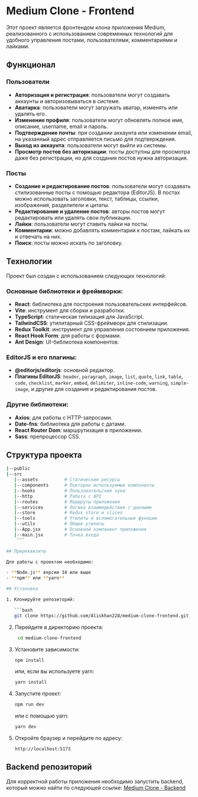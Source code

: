 # Medium Clone - Frontend

Этот проект является фронтендом клона приложения Medium, реализованного с использованием современных технологий для удобного управления постами, пользователями, комментариями и лайками.

## Функционал

### Пользователи
- **Авторизация и регистрация**: пользователи могут создавать аккаунты и авторизовываться в системе.
- **Аватарка**: пользователи могут загружать аватар, изменять или удалять его.
- **Изменение профиля**: пользователи могут обновлять полное имя, описание, username, email и пароль.
- **Подтверждение почты**: при создании аккаунта или изменении email, на указанный адрес отправляется письмо для подтверждения.
- **Выход из аккаунта**: пользователи могут выйти из системы.
- **Просмотр постов без авторизации**: посты доступны для просмотра даже без регистрации, но для создания постов нужна авторизация.

### Посты
- **Создание и редактирование постов**: пользователи могут создавать стилизованные посты с помощью редактора (EditorJS). В постах можно использовать заголовки, текст, таблицы, ссылки, изображения, разделители и цитаты.
- **Редактирование и удаление постов**: авторы постов могут редактировать или удалять свои публикации.
- **Лайки**: пользователи могут ставить лайки на посты.
- **Комментарии**: можно добавлять комментарии к постам, лайкать их и отвечать на них.
- **Поиск**: посты можно искать по заголовку.

## Технологии

Проект был создан с использованием следующих технологий:

### Основные библиотеки и фреймворки:
- **React**: библиотека для построения пользовательских интерфейсов.
- **Vite**: инструмент для сборки и разработки.
- **TypeScript**: статическая типизация для JavaScript.
- **TailwindCSS**: утилитарный CSS-фреймворк для стилизации.
- **Redux Toolkit**: инструмент для управления состоянием приложения.
- **React Hook Form**: для работы с формами.
- **Ant Design**: UI-библиотека компонентов.

### EditorJS и его плагины:
- **@editorjs/editorjs**: основной редактор.
- **Плагины EditorJS**: `header`, `paragraph`, `image`, `list`, `quote`, `link`, `table`, `code`, `checklist`, `marker`, `embed`, `delimiter`, `inline-code`, `warning`, `simple-image`, и другие для создания и редактирования постов.

### Другие библиотеки:
- **Axios**: для работы с HTTP-запросами.
- **Date-fns**: библиотека для работы с датами.
- **React Router Dom**: маршрутизация в приложении.
- **Sass**: препроцессор CSS.

## Структура проекта

```bash
|--public
|--src
   |--assets          # Статические ресурсы
   |--components      # Повторно используемые компоненты
   |--hooks           # Пользовательские хуки
   |--http            # Работа с API
   |--routes          # Маршруты приложения
   |--services        # Логика взаимодействия с данными
   |--store           # Redux store и slices
   |--tools           # Утилиты и вспомогательные функции
   |--utils           # Общие утилиты
   |--App.jsx         # Основной компонент приложения
   |--main.jsx        # Точка входа
	```

## Пререквизиты

Для работы с проектом необходимо:

- **Node.js** версии 14 или выше
- **npm** или **yarn**

## Установка

1. Клонируйте репозиторий:

   ```bash
   git clone https://github.com/Aliskhan228/medium-clone-frontend.git

   ```

2. Перейдите в директорию проекта:

   ```bash
    cd medium-clone-frontend

   ```

3. Установите зависимости:

   ```bash
   npm install
   ```

   или, если вы используете yarn:

   ```bash
   yarn install
   ```

4. Запустите проект:

   ```bash
   npm run dev
   ```

   или с помощью yarn:

   ```bash
   yarn dev
   ```

5. Откройте браузер и перейдите по адресу:

   ```
   http://localhost:5173
   ```

## Backend репозиторий

Для корректной работы приложения необходимо запустить backend, который можно найти по следующей ссылке: [Medium Clone - Backend](https://github.com/Aliskhan228/medium-clone-backend.git)